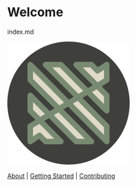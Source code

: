 # Welcome

index.md

[![Logo](logo.svg)](https://example.com)

[About](about.md) | [Getting Started](getting-started.md) | [Contributing](contributing.md)
